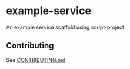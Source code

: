 # example-service

An example service scaffold using script-project

## Contributing

See [CONTRIBUTING.md](CONTRIBUTING.md)

